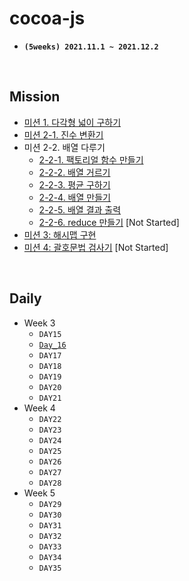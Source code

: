 # **cocoa-js**

- **`(5weeks) 2021.11.1 ~ 2021.12.2`**

<br>

## **Mission**

- [미션 1. 다각형 넓이 구하기](mission/mission_01_get_area.js)
- [미션 2-1. 진수 변환기](mission/mission_02_1_notation.js)
- 미션 2-2. 배열 다루기
  - [2-2-1. 팩토리얼 함수 만들기](mission/mission_02_2_1_factorial.js)
  - [2-2-2. 배열 거르기](mission/mission_02_2_2_array.js)
  - [2-2-3. 평균 구하기](mission/mission_02_2_3_array.js)
  - [2-2-4. 배열 만들기](mission/mission_02_2_4_array.js)
  - [2-2-5. 배열 결과 출력](mission/mission_02_2_5_array.js)
  - [2-2-6. reduce 만들기]() [Not Started]
- [미션 3: 해시맵 구현](mission/mission_03_hash_map.js)
- [미션 4: 괄호문법 검사기]() [Not Started]

<br>

## **Daily**

- Week 3
  - `DAY15`
  - [`Day_16`](sdfsdf)
  - `DAY17`
  - `DAY18`
  - `DAY19`
  - `DAY20`
  - `DAY21`
- Week 4
  - `DAY22`
  - `DAY23`
  - `DAY24`
  - `DAY25`
  - `DAY26`
  - `DAY27`
  - `DAY28`
- Week 5
  - `DAY29`
  - `DAY30`
  - `DAY31`
  - `DAY32`
  - `DAY33`
  - `DAY34`
  - `DAY35`
